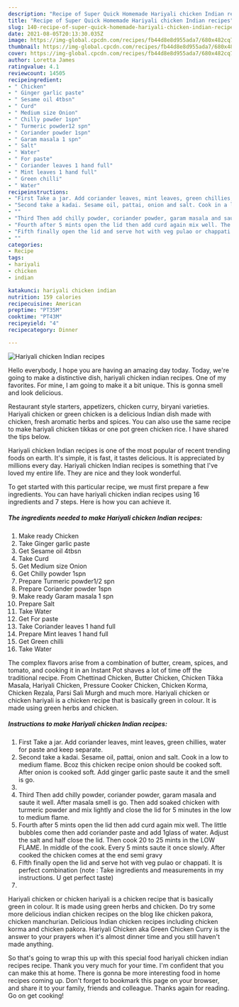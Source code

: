 ```yaml
---
description: "Recipe of Super Quick Homemade Hariyali chicken Indian recipes"
title: "Recipe of Super Quick Homemade Hariyali chicken Indian recipes"
slug: 140-recipe-of-super-quick-homemade-hariyali-chicken-indian-recipes
date: 2021-08-05T20:13:30.035Z
image: https://img-global.cpcdn.com/recipes/fb44d8e8d955ada7/680x482cq70/hariyali-chicken-indian-recipes-recipe-main-photo.jpg
thumbnail: https://img-global.cpcdn.com/recipes/fb44d8e8d955ada7/680x482cq70/hariyali-chicken-indian-recipes-recipe-main-photo.jpg
cover: https://img-global.cpcdn.com/recipes/fb44d8e8d955ada7/680x482cq70/hariyali-chicken-indian-recipes-recipe-main-photo.jpg
author: Loretta James
ratingvalue: 4.1
reviewcount: 14505
recipeingredient:
- " Chicken"
- " Ginger garlic paste"
- " Sesame oil 4tbsn"
- " Curd"
- " Medium size Onion"
- " Chilly powder 1spn"
- " Turmeric powder12 spn"
- " Coriander powder 1spn"
- " Garam masala 1 spn"
- " Salt"
- " Water"
- " For paste"
- " Coriander leaves 1 hand full"
- " Mint leaves 1 hand full"
- " Green chilli"
- " Water"
recipeinstructions:
- "First Take a jar. Add coriander leaves, mint leaves, green chillies, water for paste and keep separate."
- "Second take a kadai. Sesame oil, pattai, onion and salt. Cook in a low to medium flame. Bcoz this chicken recipe onion should be cooked soft. After onion is cooked soft. Add ginger garlic paste saute it and the smell is go."
- ""
- "Third Then add chilly powder, coriander powder, garam masala and saute it well. After masala smell is go. Then add soaked chicken with turmeric powder and mix lightly and close the lid for 5 minutes in the low to medium flame."
- "Fourth after 5 mints open the lid then add curd again mix well. The little bubbles come then add coriander paste and add 1glass of water. Adjust the salt and half close the lid. Then cook 20 to 25 mints in the LOW FLAME. In middle of the cook. Every 5 mints saute it once slowly. After cooked the chicken comes at the end semi gravy"
- "Fifth finally open the lid and serve hot with veg pulao or chappati. It is perfect combination (note : Take ingredients and measurements in my instructions. U get perfect taste)"
- ""
categories:
- Recipe
tags:
- hariyali
- chicken
- indian

katakunci: hariyali chicken indian 
nutrition: 159 calories
recipecuisine: American
preptime: "PT35M"
cooktime: "PT43M"
recipeyield: "4"
recipecategory: Dinner

---
```



![Hariyali chicken Indian recipes](https://img-global.cpcdn.com/recipes/fb44d8e8d955ada7/680x482cq70/hariyali-chicken-indian-recipes-recipe-main-photo.jpg)

Hello everybody, I hope you are having an amazing day today. Today, we're going to make a distinctive dish, hariyali chicken indian recipes. One of my favorites. For mine, I am going to make it a bit unique. This is gonna smell and look delicious.

Restaurant style starters, appetizers, chicken curry, biryani varieties. Hariyali chicken or green chicken is a delicious Indian dish made with chicken, fresh aromatic herbs and spices. You can also use the same recipe to make hariyali chicken tikkas or one pot green chicken rice. I have shared the tips below.

Hariyali chicken Indian recipes is one of the most popular of recent trending foods on earth. It's simple, it is fast, it tastes delicious. It is appreciated by millions every day. Hariyali chicken Indian recipes is something that I've loved my entire life. They are nice and they look wonderful.


To get started with this particular recipe, we must first prepare a few ingredients. You can have hariyali chicken indian recipes using 16 ingredients and 7 steps. Here is how you can achieve it.

<!--inarticleads1-->

##### The ingredients needed to make Hariyali chicken Indian recipes:

1. Make ready  Chicken
1. Take  Ginger garlic paste
1. Get  Sesame oil 4tbsn
1. Take  Curd
1. Get  Medium size Onion
1. Get  Chilly powder 1spn
1. Prepare  Turmeric powder1/2 spn
1. Prepare  Coriander powder 1spn
1. Make ready  Garam masala 1 spn
1. Prepare  Salt
1. Take  Water
1. Get  For paste
1. Take  Coriander leaves 1 hand full
1. Prepare  Mint leaves 1 hand full
1. Get  Green chilli
1. Take  Water


The complex flavors arise from a combination of butter, cream, spices, and tomato, and cooking it in an Instant Pot shaves a lot of time off the traditional recipe. From Chettinad Chicken, Butter Chicken, Chicken Tikka Masala, Hariyali Chicken, Pressure Cooker Chicken, Chicken Korma, Chicken Rezala, Parsi Sali Murgh and much more. Hariyali chicken or chicken hariyali is a chicken recipe that is basically green in colour. It is made using green herbs and chicken. 

<!--inarticleads2-->

##### Instructions to make Hariyali chicken Indian recipes:

1. First Take a jar. Add coriander leaves, mint leaves, green chillies, water for paste and keep separate.
1. Second take a kadai. Sesame oil, pattai, onion and salt. Cook in a low to medium flame. Bcoz this chicken recipe onion should be cooked soft. After onion is cooked soft. Add ginger garlic paste saute it and the smell is go.
1. 
1. Third Then add chilly powder, coriander powder, garam masala and saute it well. After masala smell is go. Then add soaked chicken with turmeric powder and mix lightly and close the lid for 5 minutes in the low to medium flame.
1. Fourth after 5 mints open the lid then add curd again mix well. The little bubbles come then add coriander paste and add 1glass of water. Adjust the salt and half close the lid. Then cook 20 to 25 mints in the LOW FLAME. In middle of the cook. Every 5 mints saute it once slowly. After cooked the chicken comes at the end semi gravy
1. Fifth finally open the lid and serve hot with veg pulao or chappati. It is perfect combination (note : Take ingredients and measurements in my instructions. U get perfect taste)
1. 


Hariyali chicken or chicken hariyali is a chicken recipe that is basically green in colour. It is made using green herbs and chicken. Do try some more delicious indian chicken recipes on the blog like chicken pakora, chicken manchurian. Delicious Indian chicken recipes including chicken korma and chicken pakora. Hariyali Chicken aka Green Chicken Curry is the answer to your prayers when it&#39;s almost dinner time and you still haven&#39;t made anything. 

So that's going to wrap this up with this special food hariyali chicken indian recipes recipe. Thank you very much for your time. I'm confident that you can make this at home. There is gonna be more interesting food in home recipes coming up. Don't forget to bookmark this page on your browser, and share it to your family, friends and colleague. Thanks again for reading. Go on get cooking!
